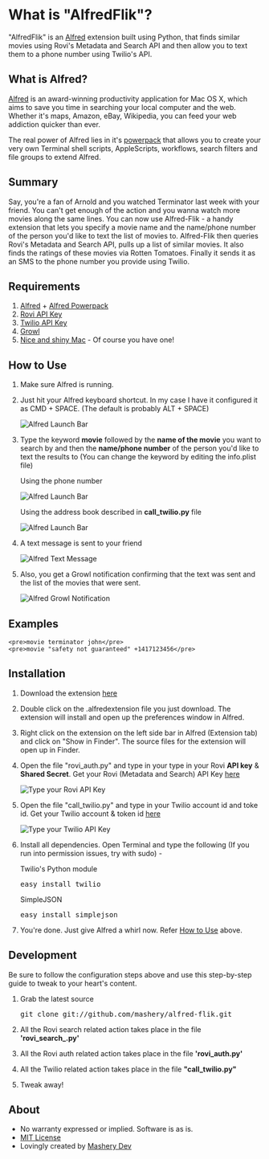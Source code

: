# What is "AlfredFlik"?
 
"AlfredFlik" is an [Alfred](http://www.alfredapp.com/) extension built using Python, that finds similar movies using Rovi's Metadata and Search API and then allow you to text them to a phone number using Twilio's API.

## What is Alfred?
[Alfred](http://alfredapp.com) is an award-winning productivity application for Mac OS X, which aims to save you time in searching your local computer and the web. Whether it's maps, Amazon, eBay, Wikipedia, you can feed your web addiction quicker than ever.

The real power of Alfred lies in it's [powerpack](http://www.alfredapp.com/powerpack/) that allows you to create your very own Terminal shell scripts, AppleScripts, workflows, search filters and file groups to extend Alfred.

## Summary

Say, you're a fan of Arnold and you watched Terminator last week with your friend. You can't get enough of the action and you wanna watch more movies along the same lines. You can now use Alfred-Flik - a handy extension that lets you specify a movie name and the name/phone number of the person you'd like to text the list of movies to. Alfred-Flik then queries Rovi's Metadata and Search API, pulls up a list of similar movies. It also finds the ratings of these movies via Rotten Tomatoes. Finally it sends it as an SMS to the phone number you provide using Twilio. 

## Requirements

1. [Alfred](http://www.alfredapp.com/) + [Alfred Powerpack](http://www.alfredapp.com/powerpack/)
2. [Rovi API Key](http://developer.rovicorp.com)
3. [Twilio API Key](http://twilio.com)
4. [Growl](http://growl.info)
5. [Nice and shiny Mac](http://www.youtube.com/results?search_query=get+a+mac) - Of course you have one!


## How to Use

1. Make sure Alfred is running. 

2. Just hit your Alfred keyboard shortcut. In my case I have it configured it as CMD + SPACE. (The default is probably ALT + SPACE)

	![Alfred Launch Bar](https://github.com/mashery/alfred-flik/raw/master/development/images/alfred_launch_bar.png)

3. Type the keyword **movie** followed by the **name of the movie** you want to search by and then the **name/phone number** of the person you'd like to text the results to (You can change the keyword by editing the info.plist file)	
	
	Using the phone number
	
	![Alfred Launch Bar](https://github.com/mashery/alfred-flik/raw/master/development/images/alfred_launch_bar_fill_1.png)	
	
	Using the address book described in **call_twilio.py** file
	
	![Alfred Launch Bar](https://github.com/mashery/alfred-flik/raw/master/development/images/alfred_launch_bar_fill_2.png)	

4. A text message is sent to your friend 

	![Alfred Text Message](https://github.com/mashery/alfred-flik/raw/master/development/images/text_message.png)
	
5. Also, you get a Growl notification confirming that the text was sent and the list of the movies that were sent.

	![Alfred Growl Notification](https://github.com/mashery/alfred-flik/raw/master/development/images/alfred_growl.png)


## Examples ##
	<pre>movie terminator john</pre>
	<pre>movie "safety not guaranteed" +1417123456</pre>

## Installation

1. Download the extension [here](https://github.com/mashery/alfred-flik/raw/master/Alfred-Flik.zip) 

2. Double click on the .alfredextension file you just download. The extension will install and open up the preferences window in Alfred.

3. Right click on the extension on the left side bar in Alfred (Extension tab) and click on "Show in Finder". The source files for the extension will open up in Finder. 

4. Open the file "rovi_auth.py" and type in your type in your Rovi **API key** & **Shared Secret**. Get your Rovi (Metadata and Search) API Key [here](http://developer.rovicorp.com)

	![Type your Rovi API Key](https://github.com/mashery/alfred-flik/raw/master/development/images/rovi_api_key.png)
5. Open the file "call\_twilio.py" and type in your Twilio account id and toke id. Get your Twilio account & token id [here](http://twilio.com)

	![Type your Twilio API Key](https://github.com/mashery/alfred-flik/raw/master/development/images/twilio_api_key.png)
6. Install all dependencies. Open Terminal and type the following (If you run into permission issues, try with sudo) -

	Twilio's Python module
	
	<pre>easy_install twilio</pre> 
	
	SimpleJSON
	<pre>easy_install simplejson</pre> 

7. You're done. Just give Alfred a whirl now. Refer [How to Use](#how-to-use) above.	


## Development

Be sure to follow the configuration steps above and use this step-by-step guide to tweak to your heart's content.

1. Grab the latest source
	<pre>git clone git://github.com/mashery/alfred-flik.git</pre>

2. All the Rovi search related action takes place in the file **'rovi\_search\_.py'**

3. All the Rovi auth related action takes place in the file **'rovi_auth.py'**

4. All the Twilio related action takes place in the file **"call_twilio.py"**

5. Tweak away!


## About 

* No warranty expressed or implied.  Software is as is.
* [MIT License](http://www.opensource.org/licenses/mit-license.html)
* Lovingly created by [Mashery Dev](http://dev.mashery.com)